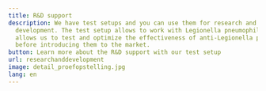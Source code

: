 ```yaml
---
title: R&D support
description: We have test setups and you can use them for research and
  development. The test setup allows to work with Legionella pneumophila, this
  allows us to test and optimize the effectiveness of anti-Legionella products
  before introducing them to the market.
button: Learn more about the R&D support with our test setup
url: researchanddevelopment
image: detail_proefopstelling.jpg
lang: en
---
```

